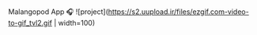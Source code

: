 Malangopod App 🎧
![project](https://s2.uupload.ir/files/ezgif.com-video-to-gif_tvl2.gif | width=100)


